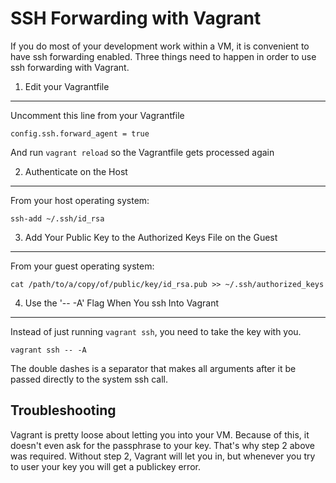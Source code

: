 SSH Forwarding with Vagrant
===========================

If you do most of your development work within a VM, it is convenient to have ssh forwarding
enabled. Three things need to happen in order to use ssh forwarding with Vagrant.

1. Edit your Vagrantfile
------------------------

Uncomment this line from your Vagrantfile

    config.ssh.forward_agent = true

And run `vagrant reload` so the Vagrantfile gets processed again


2. Authenticate on the Host
---------------------------

From your host operating system:

    ssh-add ~/.ssh/id_rsa


3. Add Your Public Key to the Authorized Keys File on the Guest
---------------------------------------------------------------

From your guest operating system:

    cat /path/to/a/copy/of/public/key/id_rsa.pub >> ~/.ssh/authorized_keys


4.  Use the '-- -A' Flag When You ssh Into Vagrant
------------------------------------------------

Instead of just running `vagrant ssh`, you need to take the key with you. 

    vagrant ssh -- -A

The double dashes is a separator that makes all arguments after it be passed directly to the system ssh call.


Troubleshooting
---------------

Vagrant is pretty loose about letting you into your VM. Because of this, it doesn't even ask for the passphrase to your key. That's why step 2 above was required. Without step 2, Vagrant will let you in, but whenever you try to user your key you will get a publickey error.
